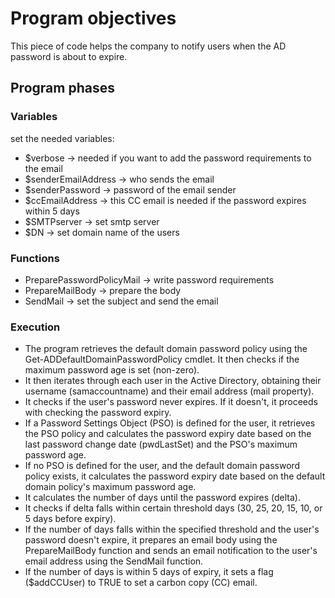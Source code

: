 # Program objectives
This piece of code helps the company to notify users when the AD password is about to expire.

## Program phases

### Variables

set the needed variables:
- $verbose -> needed if you want to add the password requirements to the email
- $senderEmailAddress -> who sends the email
- $senderPassword -> password of the email sender
- $ccEmailAddress -> this CC email is needed if the password expires within 5 days
- $SMTPserver -> set smtp server
- $DN -> set domain name of the users

### Functions

- PreparePasswordPolicyMail -> write password requirements
- PrepareMailBody -> prepare the body
- SendMail -> set the subject and send the email

### Execution

- The program retrieves the default domain password policy using the Get-ADDefaultDomainPasswordPolicy cmdlet. It then checks if the maximum password age is set (non-zero).
- It then iterates through each user in the Active Directory, obtaining their username (samaccountname) and their email address (mail property).
- It checks if the user's password never expires. If it doesn't, it proceeds with checking the password expiry.
- If a Password Settings Object (PSO) is defined for the user, it retrieves the PSO policy and calculates the password expiry date based on the last password change date (pwdLastSet) and the PSO's maximum password age.
- If no PSO is defined for the user, and the default domain password policy exists, it calculates the password expiry date based on the default domain policy's maximum password age.
- It calculates the number of days until the password expires (delta).
- It checks if delta falls within certain threshold days (30, 25, 20, 15, 10, or 5 days before expiry).
- If the number of days falls within the specified threshold and the user's password doesn't expire, it prepares an email body using the PrepareMailBody function and sends an email notification to the user's email address using the SendMail function.
- If the number of days is within 5 days of expiry, it sets a flag ($addCCUser) to TRUE to set a carbon copy (CC) email.
